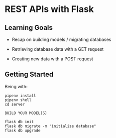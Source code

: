 # REST APIs with Flask

## Learning Goals

- Recap on building models / migrating databases

- Retrieving database data with a GET request

- Creating new data with a POST request

## Getting Started

Being with:

```
pipenv install
pipenv shell
cd server

BUILD YOUR MODEL(S)

flask db init
flask db migrate -m "initialize database"
flask db upgrade
```